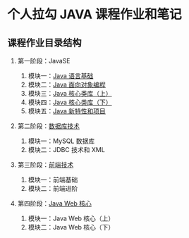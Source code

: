 # 个人拉勾 JAVA 课程作业和笔记

## 课程作业目录结构  
1. 第一阶段：JavaSE
    1. 模块一：[Java 语言基础](/level_01/module_01)
    2. 模块二：[Java 面向对象编程](/level_01/module_02)
    3. 模块三：[Java 核心类库（上）](/level_01/module_03)
    4. 模块四：[Java 核心类库（下）](/level_01/module_04)
    5. 模块五：[Java 新特性和项目](/level_01/module_05)

2. 第二阶段：[数据库技术](/level_02/)
	1. 模块一：MySQL 数据库
	2. 模块二：JDBC 技术和 XML

3. 第三阶段：[前端技术](/level_03/)
	1. 模块一：前端基础
	2. 模块二：前端进阶

4. 第四阶段：[Java Web 核心](/level_04/)
    1. 模块一：Java Web 核心（上）
    2. 模块二：Java Web 核心（下）
